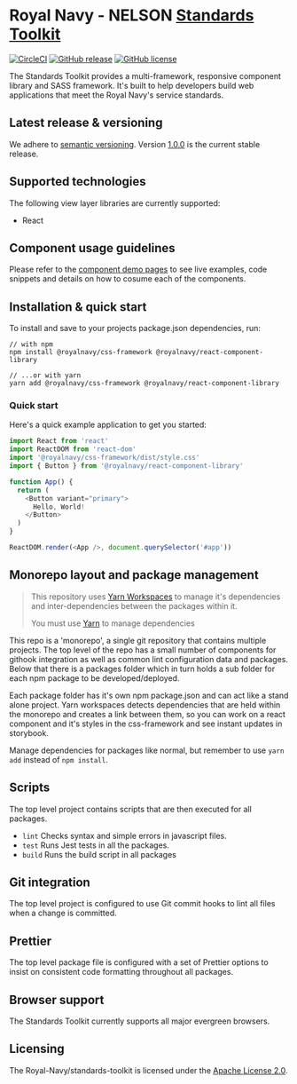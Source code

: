 # Royal Navy - NELSON [Standards Toolkit](https://docs.royalnavy.io/)

[![CircleCI](https://circleci.com/gh/Royal-Navy/standards-toolkit/tree/develop.svg?style=svg)](https://circleci.com/gh/Royal-Navy/standards-toolkit/tree/develop) [![GitHub release](https://img.shields.io/github/release/royal-navy/standards-toolkit.svg)](https://github.com/Royal-Navy/standards-toolkit/releases) [![GitHub license](https://img.shields.io/badge/license-Apache%202-blue.svg)](https://github.com/standards-toolkit/blob/master/LICENSE)

The Standards Toolkit provides a multi-framework, responsive component library and SASS framework. It's built to help developers build web applications that meet the Royal Navy's service standards.

## Latest release & versioning

We adhere to [semantic versioning](https://semver.org/). Version [1.0.0](https://github.com/Royal-Navy/standards-toolkit/releases/tag/1.0.0) is the current stable release.

## Supported technologies

The following view layer libraries are currently supported:

- React

## Component usage guidelines

Please refer to the [component demo pages](https://docs.royalnavy.io/components) to see live examples, code snippets and details on how to cosume each of the components.

## Installation & quick start

To install and save to your projects package.json dependencies, run:

```
// with npm
npm install @royalnavy/css-framework @royalnavy/react-component-library

// ...or with yarn
yarn add @royalnavy/css-framework @royalnavy/react-component-library
```

### Quick start

Here's a quick example application to get you started:

```javascript
import React from 'react'
import ReactDOM from 'react-dom'
import '@royalnavy/css-framework/dist/style.css'
import { Button } from '@royalnavy/react-component-library'

function App() {
  return (
    <Button variant="primary">
      Hello, World!
    </Button>
  )
}

ReactDOM.render(<App />, document.querySelector('#app'))
```

## Monorepo layout and package management

>This repository uses [Yarn Workspaces](https://yarnpkg.com/lang/en/docs/workspaces/) to manage it's dependencies and inter-dependencies between the packages within it.
>
>You must use [Yarn](https://yarnpkg.com) to manage dependencies

This repo is a 'monorepo', a single git repository that contains multiple projects. The top level of the repo has a small number of components for githook integration as well as common lint configuration data and packages. Below that there is a packages folder which in turn holds a sub folder for each npm package to be developed/deployed.

Each package folder has it's own npm package.json and can act like a stand alone project. Yarn workspaces detects dependencies that are held within the monorepo and creates a link between them, so you can work on a react component and it's styles in the css-framework and see instant updates in storybook.

Manage dependencies for packages like normal, but remember to use `yarn add` instead of `npm install`.

## Scripts

The top level project contains scripts that are then executed for all packages.

- `lint`  Checks syntax and simple errors in javascript files.
- `test`  Runs Jest tests in all the packages.
- `build` Runs the build script in all packages

## Git integration

The top level project is configured to use Git commit hooks to lint all files when a change is committed.

## Prettier

The top level package file is configured with a set of Prettier options to insist on consistent code formatting throughout all packages.

## Browser support

The Standards Toolkit currently supports all major evergreen browsers.

## Licensing

The Royal-Navy/standards-toolkit is licensed under the [Apache License 2.0](https://github.com/Royal-Navy/standards-toolkit/blob/develop/LICENSE).
